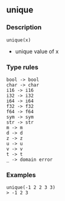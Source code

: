 ## unique

### Description

`unique(x)`

- unique value of x

### Type rules

```
bool -> bool
char -> char
i16 -> i16
i32 -> i32
i64 -> i64
f32 -> f32
f64 -> f64
sym -> sym
str -> str
m -> m
d -> d
z -> z
u -> u
v -> v
t -> t
_ -> domain error
```

### Examples

```
unique(-1 2 2 3 3)
> -1 2 3
```
